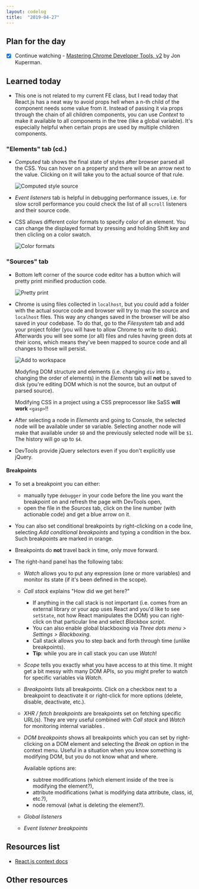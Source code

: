 ```yaml
---
layout: codelog
title:  "2019-04-27"
---
```


## Plan for the day

- [x] Continue watching - [Mastering Chrome Developer Tools, v2](https://frontendmasters.com/courses/chrome-dev-tools-v2/) by Jon Kuperman.

## Learned today

- This one is not related to my current FE class, but I read today that React.js has a neat way to avoid props hell when a n-th child of the component needs some value from it. Instead of passing it via props through the chain of all children components, you can use *Context* to make it available to all components in the tree (like a global variable). It's especially helpful when certain props are used by multiple children components.

### "Elements" tab (cd.)

- *Computed* tab shows the final state of styles after browser parsed all the CSS. You can hover on a property and there will be an arrow next to the value. Clicking on it will take you to the actual source of that rule.

  ![Computed style source](../../assets/img/blog/computed-style-source.png)

- *Event listeners* tab is helpful in debugging performance issues, i.e. for slow scroll performance you could check the list of all `scroll` listeners and their source code.
- CSS allows different color formats to specify color of an element. You can change the displayed format by pressing and holding Shift key and then clicling on a color swatch.

  ![Color formats](../../assets/img/blog/color-formats.png)

### "Sources" tab

- Bottom left corner of the source code editor has a button which will pretty print minified production code.

  ![Pretty print](../../assets/img/blog/pretty-print.png)

- Chrome is using files collected in `localhost`, but you could add a folder with the actual source code and browser will try to map the source and `localhost` files. This way any changes saved in the browser will be also saved in your codebase. To do that, go to the *Filesystem* tab and add your project folder (you will have to allow Chrome to write to disk). Afterwards you will see some (or all) files and rules having green dots at their icons, which means they've been mapped to source code and all changes to those will persist.

  ![Add to workspace](../../assets/img/blog/add-to-workspace.png)

  Modyfing DOM structure and elements (i.e. changing `div` into `p`, changing the order of elements) in the *Elements* tab will **not** be saved to disk (you're editing DOM which is not the source, but an output of parsed source).

  Modifying CSS in a project using a CSS preprocessor like SaSS **will work** `<gasp>`!!

- After selecting a node in *Elements* and going to Console, the selected node will be available under `$0` variable. Selecting another node will make that available under `$0` and the previously selected node will be `$1`. The history will go up to `$4`.
- DevTools provide jQuery selectors even if you don't explicitly use jQuery.

#### Breakpoints

- To set a breakpoint you can either:
  - manually type `debugger` in your code before the line you want the breakpoint on and refresh the page with DevTools open,
  - open the file in the *Sources* tab, click on the line number (with actionable code) and get a blue arrow on it.
- You can also set conditional breakpoints by right-clicking on a code line, selecting *Add conditional breakpoints* and typing a condition in the box. Such breakpoints are marked in orange.
- Breakpoints do **not** travel back in time, only move forward.


- The right-hand panel has the following tabs:
  - *Watch* allows you to put any expression (one or more variables) and monitor its state (if it's been defined in the scope).
  - *Call stack* explains "How did we get here?"
    - If anything in the call stack is not important (i.e. comes from an external library or your app uses React and you'd like to see `setState`, not how React manipulates the DOM) you can right-click on that particular line and select *Blackbox script*.
    - You can also enable global blackboxing via *Three dots menu > Settings > Blackboxing*.
    - Call stack allows you to step back and forth through time (unlike breakpoints).
    - **Tip**: while you are in call stack you can use *Watch*!
  - *Scope* tells you exactly what you have access to at this time. It might get a bit messy with many DOM APIs, so you might prefer to watch for specific variables via *Watch*.
  - *Breakpoints* lists all breakpoints. Click on a checkbox next to a breakpoint to deactivate it or right-click for more options (delete, disable, deactivate, etc.).
  - *XHR / fetch breakpoints* are breakpoints set on fetching specific URL(s). They are very useful combined with *Call stack* and *Watch* for monitoring internal variables .
  - *DOM breakpoints* shows all breakpoints which you can set by right-clicking on a DOM element and selecting the *Break on* option in the context menu. Useful in a situation when you know something is modifying DOM, but you do not know what and where.

    Available options are:
    - subtree modifications (which element inside of the tree is modifying the element?),
    - attribute modifications (what is modifying data attribute, class, id, etc.?),
    - node removal (what is deleting the element?).
  - *Global listeners*
  - *Event listener breakpoints*

## Resources list

- [React.js context docs](https://reactjs.org/docs/context.html)

## Other resources

